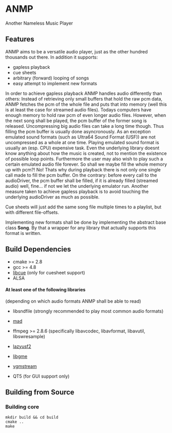# ANMP
Another Nameless Music Player

## Features

ANMP aims to be a versatile audio player, just as the other hundred thousands out there. In addition it supports:

* gapless playback
* cue sheets
* arbitrary (forward) looping of songs
* easy attempt to implement new formats

In order to achieve gapless playback ANMP handles audio differently than others: Instead of retrieving only small buffers that hold the raw pcm data, ANMP fetches the pcm of the whole file and puts that into memory (well this is at least the case for streamed audio files). Todays computers have enough memory to hold raw pcm of even longer audio files. However, when the next song shall be played, the pcm buffer of the former song is released. Uncompressing big audio files can take a long time though. Thus filling the pcm buffer is usually done asyncronously. As an exception emulated sound formats (such as Ultra64 Sound Format (USF)) are not uncompressed as a whole at one time. Playing emulated sound format is usually an (esp. CPU) expensive task. Even the underlying library doesnt know anything about how the music is created, not to mention the existence of possible loop points. Furthermore the user may also wish to play such a certain emulated audio file forever. So shall we maybe fill the whole memory up with pcm?! No! Thats why during playback there is not only one single call made to fill the pcm buffer. On the contrary: before every call to the audioDriver, the pcm buffer shall be filled, if it is already filled (streamed audio) well, fine... if not we let the underlying emulator run.
Another measure taken to achieve gapless playback is to avoid touching the underlying audioDriver as much as possible.

Cue sheets will just add the same song file multiple times to a playlist, but with different file-offsets.

Implementing new formats shall be done by implementing the abstract base class **Song**. By that a wrapper for any library that actually supports this format is written.

## Build Dependencies

* cmake >= 2.8
* gcc >= 4.8
* [libcue](https://github.com/lipnitsk/libcue) (only for cuesheet support)
* ALSA

#### At least one of the following libraries
(depending on which audio formats ANMP shall be able to read)
* libsndfile (strongly recommended to play most common audio formats)
* [mad](https://sourceforge.net/projects/mad/files/libmad/)
* ffmpeg >= 2.8.6 (specifically libavcodec, libavformat, libavutil, libswresample)
* [lazyusf2](https://gitlab.kode54.net/kode54/lazyusf2)
* [libgme](https://github.com/kode54/Game_Music_Emu)
* [vgmstream](https://gitlab.kode54.net/kode54/vgmstream)

* QT5 (for GUI support only)

## Building from Source
### Building core
```shell
mkdir build && cd build
cmake ..
make
```

